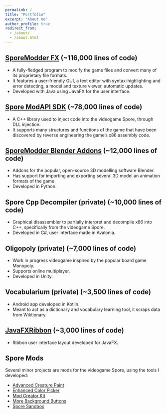 ```yaml
---
permalink: /
title: "Portfolio"
excerpt: "About me"
author_profile: true
redirect_from: 
  - /about/
  - /about.html
---
```


## [SporeModder FX](https://github.com/emd4600/SporeModder-FX) (~116,000 lines of code)

* A fully-fledged program to modify the game files and convert many of its proprietary file formats.
* It features a user-friendly GUI, a text editor with syntax-highlighting and error detecting, a model and texture viewer, automatic updates.
* Developed with Java using JavaFX for the user interface.

## [Spore ModAPI SDK](https://github.com/emd4600/Spore-ModAPI) (~78,000 lines of code)

* A C++ library used to inject code into the videogame Spore, through DLL injection.
* It supports many structures and functions of the game that have been discovered by reverse engineering the game’s x86 assembly code.

## [SporeModder Blender Addons](https://github.com/emd4600/SporeModder-Blender-Addons) (~12,000 lines of code)

* Addons for the popular, open-source 3D modelling software Blender.
* Has support for importing and exporting several 3D model an animation formats of the game.
* Developed in Python.

## Spore Cpp Decompiler (private) (~10,000 lines of code)

* Graphical disassembler to partially interpret and decompile x86 into C++, specifically from the videogame Spore.
* Developed in C#, user interface made in Avalonia.

## Oligopoly (private) (~7,000 lines of code)

* Work in progress videogame inspired by the popular board game Monopoly.
* Supports online multiplayer.
* Developed in Unity.

## Vocabularium (private) (~3,500 lines of code)

* Android app developed in Kotlin.
* Meant to act as a dictionary and vocabulary learning tool, it scraps data from Wiktionary.

## [JavaFXRibbon](https://github.com/emd4600/JavaFXRibbon) (~3,000 lines of code)

* Ribbon user interface layout developed for JavaFX.

## Spore Mods

Several minor projects are mods for the videogame Spore, using the tools I developed:

* [Advanced Creature Paint](https://github.com/emd4600/advanced-creature-paint)
* [Enhanced Color Picker](https://github.com/emd4600/EnhancedColorPickerMod)
* [Mod Creator Kit](https://github.com/emd4600/Spore-ModAPI/tree/master/Projects/Example%20Projects/ModCreatorKit)
* [More Background Buttons](https://github.com/emd4600/MoreBackgroundButtonsMod)
* [Spore Sandbox](https://github.com/emd4600/spore-sandbox)
